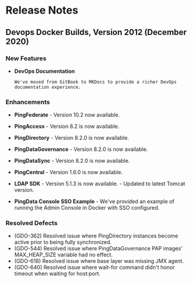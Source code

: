 # Release Notes

## Devops Docker Builds, Version 2012 (December 2020)

### New Features

- **DevOps Documentation**

      We've moved from GitBook to MKDocs to provide a richer DevOps documentation experience.

### Enhancements

- **PingFederate**
      - Version 10.2 now available.

- **PingAccess**
      - Version 6.2 is now available.

- **PingDirectory**
      - Version 8.2.0 is now available.

- **PingDataGovernance**
      - Version 8.2.0 is now available.

- **PingDataSync**
      - Version 8.2.0 is now available.

- **PingCentral**
      - Version 1.6.0 is now available.

- **LDAP SDK**
      - Version 5.1.3 is now available.
      - Updated to latest Tomcat version.

- **PingData Console SSO Example**
      - We've provided an example of running the Admin Console in Docker with SSO configured.

### Resolved Defects

- (GDO-362) Resolved issue where PingDirectory instances become active prior to being fully synchronized.
- (GDO-544) Resolved issue where PingDataGovernance PAP images' MAX_HEAP_SIZE variable had no effect.
- (GDO-618) Resolved issue where base layer was missing JMX agent.
- (GDO-640) Resolved issue where wait-for command didn't honor timeout when waiting for host:port.
